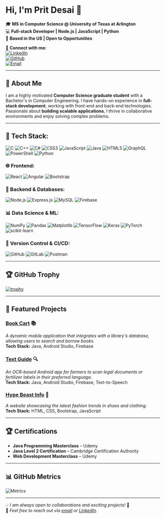 # Hi, I'm Prit Desai 👋  

🎓 **MS in Computer Science @ University of Texas at Arlington**  
💻 **Full-stack Developer | Node.js | JavaScript | Python**  
📍 **Based in the US | Open to Opportunities**  

🔗 **Connect with me:**  
[![LinkedIn](https://img.shields.io/badge/LinkedIn-Profile-blue?style=flat&logo=linkedin)](https://www.linkedin.com/in/prit-desai-36545412b/)  
[![GitHub](https://img.shields.io/badge/GitHub-Profile-black?style=flat&logo=github)](https://github.com/prit2410)  
[![Email](https://img.shields.io/badge/Email-Contact-red?style=flat&logo=gmail)](mailto:pxd0534@mavs.uta.edu)  

---

## 🚀 About Me  
I am a highly motivated **Computer Science graduate student** with a Bachelor's in Computer Engineering. I have hands-on experience in **full-stack development**, working with front-end and back-end technologies. Passionate about **building scalable applications**, I thrive in collaborative environments and enjoy solving complex problems.  

---

## 🚀 Tech Stack:

![C](https://img.shields.io/badge/C-A8B9CC?style=for-the-badge&logo=c&logoColor=white)
![C++](https://img.shields.io/badge/C%2B%2B-00599C?style=for-the-badge&logo=c%2B%2B&logoColor=white)
![C#](https://img.shields.io/badge/C%23-239120?style=for-the-badge&logo=c-sharp&logoColor=white)
![CSS3](https://img.shields.io/badge/CSS3-1572B6?style=for-the-badge&logo=css3&logoColor=white)
![JavaScript](https://img.shields.io/badge/JavaScript-F7DF1E?style=for-the-badge&logo=javascript&logoColor=black)
![Java](https://img.shields.io/badge/Java-ED8B00?style=for-the-badge&logo=java&logoColor=white)
![HTML5](https://img.shields.io/badge/HTML5-E34F26?style=for-the-badge&logo=html5&logoColor=white)
![GraphQL](https://img.shields.io/badge/GraphQL-E10098?style=for-the-badge&logo=graphql&logoColor=white)
![PowerShell](https://img.shields.io/badge/PowerShell-5391FE?style=for-the-badge&logo=powershell&logoColor=white)
![Python](https://img.shields.io/badge/Python-3776AB?style=for-the-badge&logo=python&logoColor=white)

### 🌐 Frontend:
![React](https://img.shields.io/badge/React-20232A?style=for-the-badge&logo=react&logoColor=61DAFB)
![Angular](https://img.shields.io/badge/Angular-DD0031?style=for-the-badge&logo=angular&logoColor=white)
![Bootstrap](https://img.shields.io/badge/Bootstrap-563D7C?style=for-the-badge&logo=bootstrap&logoColor=white)

### 🔧 Backend & Databases:
![Node.js](https://img.shields.io/badge/Node.js-43853D?style=for-the-badge&logo=node.js&logoColor=white)
![Express.js](https://img.shields.io/badge/Express.js-000000?style=for-the-badge&logo=express&logoColor=white)
![MySQL](https://img.shields.io/badge/MySQL-4479A1?style=for-the-badge&logo=mysql&logoColor=white)
![Firebase](https://img.shields.io/badge/Firebase-ffca28?style=for-the-badge&logo=firebase&logoColor=black)


### 📊 Data Science & ML:
![NumPy](https://img.shields.io/badge/NumPy-013243?style=for-the-badge&logo=numpy&logoColor=white)
![Pandas](https://img.shields.io/badge/Pandas-150458?style=for-the-badge&logo=pandas&logoColor=white)
![Matplotlib](https://img.shields.io/badge/Matplotlib-0076A8?style=for-the-badge&logo=python&logoColor=white)
![TensorFlow](https://img.shields.io/badge/TensorFlow-FF6F00?style=for-the-badge&logo=tensorflow&logoColor=white)
![Keras](https://img.shields.io/badge/Keras-D00000?style=for-the-badge&logo=keras&logoColor=white)
![PyTorch](https://img.shields.io/badge/PyTorch-EE4C2C?style=for-the-badge&logo=pytorch&logoColor=white)
![scikit-learn](https://img.shields.io/badge/scikit--learn-F7931E?style=for-the-badge&logo=scikit-learn&logoColor=white)

### 📜 Version Control & CI/CD:
![GitHub](https://img.shields.io/badge/GitHub-181717?style=for-the-badge&logo=github&logoColor=white)
![GitLab](https://img.shields.io/badge/GitLab-FCA121?style=for-the-badge&logo=gitlab&logoColor=white)
![Postman](https://img.shields.io/badge/Postman-FF6C37?style=for-the-badge&logo=postman&logoColor=white)
 

---

## 🏆 GitHub Trophy
[![trophy](https://github-profile-trophy.vercel.app/?username=prit2410&theme=onedark)](https://github.com/ryo-ma/github-profile-trophy)


---

## 📌 Featured Projects  
### **[Book Cart](https://github.com/prit2410/BookCartLibraryApp)** 📚  
*A dynamic mobile application that integrates with a library's database, allowing users to search and borrow books.*  
**Tech Stack:** Java, Android Studio, Firebase  

### **[Text Guide](https://github.com/prit2410/TextGuideVersion3.0)** 🔍  
*An OCR-based Android app for farmers to scan legal documents or fertilizer labels in their preferred language.*  
**Tech Stack:** Java, Android Studio, Firebase, Text-to-Speech  

### **[Hype Beast Info](https://github.com/prit2410/hype-beast-info)** 👟  
*A website showcasing the latest fashion trends in shoes and clothing.*  
**Tech Stack:** HTML, CSS, Bootstrap, JavaScript  

---

## 🏆 Certifications  
- **Java Programming Masterclass** – Udemy  
- **Java Level 2 Certification** – Cambridge Certification Authority  
- **Web Development Masterclass** – Udemy  

--- 

## 📊 GitHub Metrics
![Metrics](https://github.com/prit2410/prit2410/blob/main/github-metrics.svg)

---

💡 *I am always open to collaborations and exciting projects!* 🚀  
📩 *Feel free to reach out via [email](mailto:pxd0534@mavs.uta.edu) or [LinkedIn](https://www.linkedin.com/in/prit-desai-36545412b/).*  
